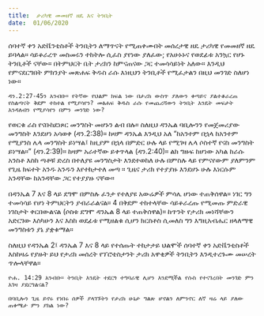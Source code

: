 ```yaml
---
title:  ታሪካዊ መመዘኛ ዘዴ እና ትንቢት
date:  01/06/2020
---
```


ሰባተኛ ቀን አድቬንቲስቶች ትንቢትን ለማጥናት የሚጠቀሙበት መሰረታዊ ዘዴ ታሪካዊ የመመዘኛ ዘዴ ይባላል። ሳይቆራረጥ መስመሩን ተከትሎ ሲፈስ ያየነው ያለፈው; የአሁኑኑና የወደፊቱ አንኳር የሆኑ ትንቢቶች ናቸው። በትምህርት ቤት ታሪክን ከምናጠናው ጋር ተመሳሳይነት አለው። እንዲህ የምናደርግበት ምክንያት መጽሐፍ ቅዱስ ራሱ እነዚህን ትንቢቶች የሚፈታልን በዚህ መንገድ ስለሆነ ነው።

`ዳን.2:27-45ን አንብቡ። የትኛው የህልም ክፍል ነው በታሪክ ውስጥ ያለውን ቀጣይና ያልተቆራረጠ የስልጣናት ቅደም ተከተል የሚያሳየን? መፅሐፍ ቅዱስ ራሱ የመጨረሻውን ትንቢት እንዴት መፍታት እንዳለብን የሚያሳየን በምን መንገድ ነው?`

የወርቁ ራስ የናቡከደነጾር መንግስት መሆኑን ልብ በሉ። ስለዚህ ዳንኤል ባቢሎንን የመጀመሪያው መንግስት እንደሆነ አሳወቀ (ዳን.2:38)። ከዛም ዳንኤል እንዲህ አለ “ከአንተም በኋላ ከአንተም የሚያንስ ሌላ መንግስት ይነሣል፤ ከዚያም በኋላ በምድር ሁሉ ላይ የሚገዛ ሌላ ሶስተኛ የናስ መንግስት ይነሣል።” (ዳን.2:39)። ከዛም አራተኛው ይቀጥላል (ዳን.2:40)። ልክ ግዙፍ ከሆነው አካል ከራሱ አንስቶ እስከ ጣቶቹ ድረስ በተለያዩ መንግስታት እንደተወከለ ሁሉ በምስሉ ላይ የምናየውም ያለምንም የጊዜ ክፍተት አንዱ አንዱን እየተከታተለ መጣ ። ጊዜና ታሪክ የተያያዙ እንደሆኑ ሁሉ እነርሱም አንዳቸው ከአንዳቸው ጋር የተያያዙ ናቸው።

በዳንኤል 7 እና 8 ላይ ደግሞ በምስሉ ፈንታ የተለያዩ አውሬዎች ምሳሌ ሆነው ተጠቅሰዋል። ነገር ግን ተመሳሳይ የሆነ ትምህርትን ያብራራልናል። 4 በቅደም ተከተላቸው ሳይቆራረጡ የሚመጡ ምድራዊ ነገስታት ቀርበውልናል (ሶስቱ ደግሞ ዳንኤል 8 ላይ ተጠቅሰዋል)። ከጥንት የታሪክ መነሻቸውን አድርገው እስካሁን እና እስከ ወደፊቱ የሚዘልቁ ሲሆን ክርስቶስ ሲመለስ ግን እግዚአብሔር ዘላለማዊ መንግስቱን ያኔ ያቋቁማል።

ስለዚህ የዳንኤል 2፤ ዳንኤል 7 እና 8 ላይ የተሰጡት ተከታታይ ህልሞች ሰባተኛ ቀን አድቬንቲስቶች እስከዛሬ የያዙት ይህ የታሪክ መሰረት የፕሮቴስታንት ታሪክ አዋቂዎች ትንቢትን እንዲተረጉሙ መሠረት ጥሎላቸዋል።

`ዮሐ. 14:29 አንብቡ። ትንቢት እንዴት ተደርጎ ተግባራዊ ሊሆን እንደሚችል የሱስ የተናገረበት መንገድ ምን እገዛ ያደርግልናል?`

`በባቢሎን ጊዜ ይኖሩ የነበሩ ሰዎች ያላገኙትን የታሪክ ሁኔታ ግልጽ ሆኖልን ለምንኖር ለኛ ዛሬ ላይ ያለው ጠቀሜታ ምን ያክል ነው?`